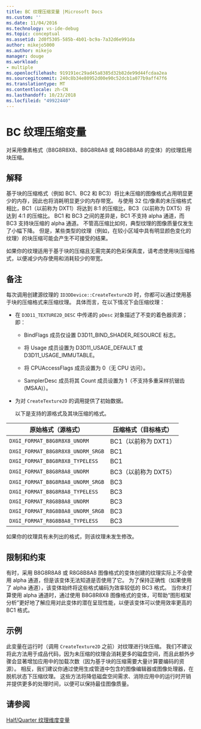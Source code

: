 ```yaml
---
title: BC 纹理压缩变量 |Microsoft Docs
ms.custom: ''
ms.date: 11/04/2016
ms.technology: vs-ide-debug
ms.topic: conceptual
ms.assetid: 2d0f5305-585b-4b01-bc9a-7a32d6e991da
author: mikejo5000
ms.author: mikejo
manager: douge
ms.workload:
- multiple
ms.openlocfilehash: 919191ec29ad45a8385d32b82de99d44fcdaa2ea
ms.sourcegitcommit: 240c8b34e80952d00e90c52dcb1a077b9aff47f6
ms.translationtype: MT
ms.contentlocale: zh-CN
ms.lasthandoff: 10/23/2018
ms.locfileid: "49922440"
---
```

# <a name="bc-texture-compression-variant"></a>BC 纹理压缩变量
对采用像素格式（B8G8R8X8、B8G8R8A8 或 R8G8B8A8 的变体）的纹理启用块压缩。  
  
## <a name="interpretation"></a>解释  
 基于块的压缩格式（例如 BC1、BC2 和 BC3）将比未压缩的图像格式占用明显更少的内存，因此也将消耗明显更少的内存带宽。 与使用 32 位/像素的未压缩格式相比，BC1（以前称为 DXT1）将达到 8:1 的压缩比，BC3（以前称为 DXT5）将达到 4:1 的压缩比。 BC1 和 BC3 之间的差异是，BC1 不支持 alpha 通道，而 BC3 支持块压缩的 alpha 通道。 不管高压缩比如何，典型纹理的图像质量仅发生了小幅下降。 但是，某些类型的纹理（例如，在较小区域中具有明显颜色变化的纹理）的块压缩可能会产生不可接受的结果。  
  
 如果你的纹理适用于基于块的压缩且无需完美的色彩保真度，请考虑使用块压缩格式，以便减少内存使用和消耗较少的带宽。  
  
## <a name="remarks"></a>备注  
 每次调用创建源纹理的 `ID3DDevice::CreateTexture2D` 时，你都可以通过使用基于块的压缩格式来压缩纹理。 具体而言，在以下情况下会压缩纹理：  
  
- 在 `D3D11_TEXTURE2D_DESC` 中传递的 `pDesc` 对象描述了不变的着色器资源；即：  
  
  -   BindFlags 成员仅设置 D3D11_BIND_SHADER_RESOURCE 标志。  
  
  -   将 Usage 成员设置为 D3D11_USAGE_DEFAULT 或 D3D11_USAGE_IMMUTABLE。  
  
  -   将 CPUAccessFlags 成员设置为 0（无 CPU 访问）。  
  
  -   SamplerDesc 成员将其 Count 成员设置为 1（不支持多重采样抗锯齿 (MSAA)）。  
  
- 为对 `CreateTexture2D` 的调用提供了初始数据。  
  
  以下是支持的源格式及其块压缩的格式。  
  
|原始格式（源格式）|压缩格式（目标格式）|  
|------------------------------|------------------------------|  
|`DXGI_FORMAT_B8G8R8X8_UNORM`|BC1（以前称为 DXT1）|  
|`DXGI_FORMAT_B8G8R8X8_UNORM_SRGB`|BC1|  
|`DXGI_FORMAT_B8G8R8X8_TYPELESS`|BC1|  
|`DXGI_FORMAT_B8G8R8A8_UNORM`|BC3（以前称为 DXT5）|  
|`DXGI_FORMAT_B8G8R8A8_UNORM_SRGB`|BC3|  
|`DXGI_FORMAT_B8G8R8A8_TYPELESS`|BC3|  
|`DXGI_FORMAT_R8G8B8A8_UNORM`|BC3|  
|`DXGI_FORMAT_R8G8B8A8_UNORM_SRGB`|BC3|  
|`DXGI_FORMAT_R8G8B8A8_TYPELESS`|BC3|  
  
 如果你的纹理具有未列出的格式，则该纹理未发生修改。  
  
## <a name="restrictions-and-limitations"></a>限制和约束  
 有时，采用 B8G8R8A8 或 R8G8B8A8 图像格式的变体创建的纹理实际上不会使用 alpha 通道，但是该变体无法知道是否使用了它。 为了保持正确性（如果使用了 alpha 通道），该变体始终将这些格式编码为效率较低的 BC3 格式。 当你未打算使用 alpha 通道时，通过使用 B8G8R8X8 图像格式的变体，可帮助“图形框架分析”更好地了解应用对此变体的潜在呈现性能，以便该变体可以使用效率更高的 BC1 格式。  
  
## <a name="example"></a>示例  
 此变量在运行时（调用 `CreateTexture2D` 之前）对纹理进行块压缩。 我们不建议将此方法用于成品代码，因为未压缩的纹理会消耗更多的磁盘空间，而且此额外步骤会显著增加应用中的加载次数（因为基于块的压缩需要大量计算要编码的资源）。 相反，我们建议你通过使用生成管道中包含的图像编辑器或图像处理器，在脱机状态下压缩纹理。 这些方法将降低磁盘空间需求、消除应用中的运行时开销并提供更多的处理时间，以便可以保持最佳图像质量。  
  
## <a name="see-also"></a>请参阅  
 [Half/Quarter 纹理维度变量](half-quarter-texture-dimensions-variant.md)